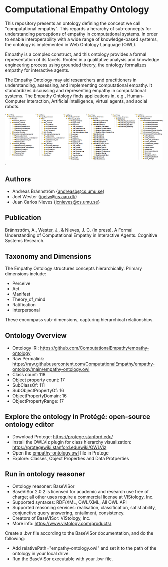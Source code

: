 # Computational Empathy Ontology
This repository presents an ontology defining the concept we call "computational empathy". This regards a herarchy of sub-concepts for understanding perceptions of empathy in computational systems. In order to enable interoperability with a wide range of knowledge-based systems, the ontology is implemented in Web Ontology Language (OWL).

Empathy is a complex construct, and this ontology provides a formal representation of its facets. Rooted in a qualitative analysis and knowledge engineering process using grounded theory, the ontology formalizes empathy for interactive agents. 

The Empathy Ontology may aid researchers and practitioners in understanding, assessing, and implementing computational empathy. It standardizes discussing and representing empathy in computational systems. The Empathy Ontology finds applications in, e.g., Human-Computer Interaction, Artificial Intelligence, virtual agents, and social robots.

![Empathy Ontology](https://github.com/ComputationalEmpathy/empathy-ontology/blob/f9af1c7ebc78cf088df2d85e158f7dc05051015d/empathy_ontology.png).

## Authors
- Andreas Brännström {[andreasb@cs.umu.se](andreasb@cs.umu.se)}
- Joel Wester {[joelw@cs.aau.dk](joelw@cs.aau.dk)}
- Juan Carlos Nieves {[jcnieves@cs.umu.se](jcnieves@cs.umu.se)} 

## Publication
Brännström, A., Wester, J., & Nieves, J. C. (in press). A Formal Understanding of Computational Empathy in Interactive Agents. Cognitive Systems Research.
  
## Taxonomy and Dimensions

The Empathy Ontology structures concepts hierarchically. Primary dimensions include:

- Perceive
- Act
- Manifest
- Theory_of_mind
- Ratification
- Interpersonal

These encompass sub-dimensions, capturing hierarchical relationships.

## Ontology Overview

- Ontology IRI: https://github.com/ComputationalEmpathy/empathy-ontology
- Raw Permalink: https://raw.githubusercontent.com/ComputationalEmpathy/empathy-ontology/main/empathy-ontology.owl
- Class count:	118	
- Object property count:	17
- SubClassOf:	111
- SubObjectPropertyOf:	16	
- ObjectPropertyDomain:	16	
- ObjectPropertyRange:	17

## Explore the ontology in Protégé: open-source ontology editor

* Download Protege: https://protege.stanford.edu/
* Install the OWLViz plugin for class hierarchy visualization: https://protegewiki.stanford.edu/wiki/OWLViz
* Open the [empathy-ontology.owl](https://raw.githubusercontent.com/ComputationalEmpathy/empathy-ontology/main/empathy-ontology.owl) file in Protege
* Explore: Classes, Object Properties and Data Protperties

## Run in ontology reasoner

* Ontology reasoner: BaseVISor
* BaseVISor 2.0.2 is licensed for academic and research use free of charge; all other uses require a commercial license at VIStology, Inc.
* Supported syntaxes: RDF/XML, OWL/XML, All OWL API
* Supported reasoning services: realisation, classification, satisfiability, conjunctive query answering, entailment, consistency.
* Creators of BaseVISor: VIStology, Inc.
* More info: https://www.vistology.com/products/

Create a .bvr file according to the BaseVISor documentation, and do the following: 
  * Add relativePath="empathy-ontology.owl" and set it to the path of the ontology in your local drive.
  * Run the BaseVISor executable with your .bvr file.
